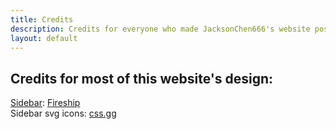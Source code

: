 ```yaml
---
title: Credits
description: Credits for everyone who made JacksonChen666's website possible
layout: default
---
```

## Credits for most of this website's design:
[Sidebar](https://youtu.be/biOMz4puGt8): [Fireship](https://www.youtube.com/channel/UCsBjURrPoezykLs9EqgamOA)<br>
Sidebar svg icons: [css.gg](https://css.gg)
